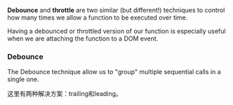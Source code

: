 **Debounce** and **throttle** are two similar (but different!) techniques to control how many times we allow a function to be executed over time.

Having a debounced or throttled version of our function is especially useful when we are attaching the function to a DOM event.

### Debounce

The Debounce technique allow us to "group" multiple sequential calls in a single one.

这里有两种解决方案：trailing和leading。